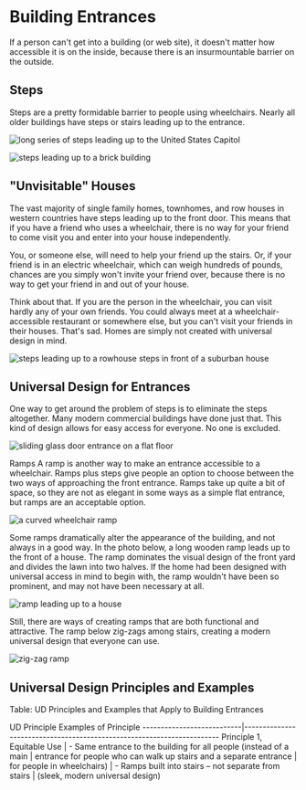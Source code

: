 # Building Entrances

If a person can't get into a building (or web site), it doesn't matter how accessible it is on the inside, because there is an insurmountable barrier on the outside.

## Steps

Steps are a pretty formidable barrier to people using wheelchairs. Nearly all older buildings have steps or stairs leading up to the entrance.

![long series of steps leading up to the United States Capitol](steps-capitol-600.jpg)

![steps leading up to a brick building](step3-500.jpg)

## "Unvisitable" Houses

The vast majority of single family homes, townhomes, and row houses in western countries have steps leading up to the front door. This means that if you have a friend who uses a wheelchair, there is no way for your friend to come visit you and enter into your house independently.

You, or someone else, will need to help your friend up the stairs. Or, if your friend is in an electric wheelchair, which can weigh hundreds of pounds, chances are you simply won't invite your friend over, because there is no way to get your friend in and out of your house.

Think about that. If you are the person in the wheelchair, you can visit hardly any of your own friends. You could always meet at a wheelchair-accessible restaurant or somewhere else, but you can't visit your friends in their houses. That's sad. Homes are simply not created with universal design in mind.

![steps leading up to a rowhouse steps in front of a suburban house](step15.jpg)

## Universal Design for Entrances

One way to get around the problem of steps is to eliminate the steps altogether. Many modern commercial buildings have done just that. This kind of design allows for easy access for everyone. No one is excluded.

![sliding glass door entrance on a flat floor](sliding-door-500.jpg)

Ramps
A ramp is another way to make an entrance accessible to a wheelchair. Ramps plus steps give people an option to choose between the two ways of approaching the front entrance. Ramps take up quite a bit of space, so they are not as elegant in some ways as a simple flat entrance, but ramps are an acceptable option.

![a curved wheelchair ramp](wheelchair-ramp13.jpg)

Some ramps dramatically alter the appearance of the building, and not always in a good way. In the photo below, a long wooden ramp leads up to the front of a house. The ramp dominates the visual design of the front yard and divides the lawn into two halves. If the home had been designed with universal access in mind to begin with, the ramp wouldn't have been so prominent, and may not have been necessary at all.

![ramp leading up to a house](wheelchair-ramp3-500.jpg)

Still, there are ways of creating ramps that are both functional and attractive. The ramp below zig-zags among stairs, creating a modern universal design that everyone can use.

![zig-zag ramp](wheelchair-ramp6.jpg)

## Universal Design Principles and Examples

Table: UD Principles and Examples that Apply to Building Entrances

UD Principle	Examples of Principle
---------------------------|-----------------------------------------------------------------------
Principle 1, Equitable Use | - Same entrance to the building for all people (instead of a main 
                           |   entrance for people who can walk up stairs and a separate entrance
                           |   for people in wheelchairs)
                           | - Ramps built into stairs – not separate from stairs
                           |   (sleek, modern universal design)

